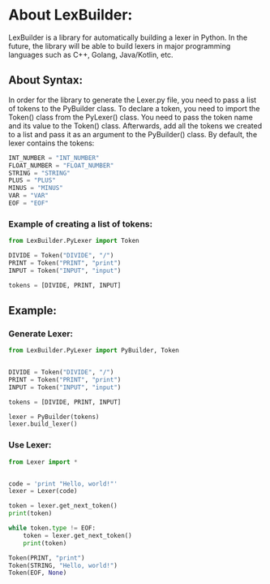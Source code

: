 # About LexBuilder:
LexBuilder is a library for automatically building a lexer in Python. In the future, the library will be able to build lexers in major programming languages such as C++, Golang, Java/Kotlin, etc.

## About Syntax:
In order for the library to generate the Lexer.py file, you need to pass a list of tokens to the PyBuilder class.
To declare a token, you need to import the Token() class from the PyLexer() class. You need to pass the token name and its value to the Token() class. Afterwards, add all the tokens we created to a list and pass it as an argument to the PyBuilder() class. By default, the lexer contains the tokens:

```python
INT_NUMBER = "INT_NUMBER"
FLOAT_NUMBER = "FLOAT_NUMBER"
STRING = "STRING"
PLUS = "PLUS"
MINUS = "MINUS"
VAR = "VAR"
EOF = "EOF"
```
### Example of creating a list of tokens:
```python
from LexBuilder.PyLexer import Token

DIVIDE = Token("DIVIDE", "/")
PRINT = Token("PRINT", "print")
INPUT = Token("INPUT", "input")

tokens = [DIVIDE, PRINT, INPUT]
```
## Example:
### Generate Lexer:
```python
from LexBuilder.PyLexer import PyBuilder, Token


DIVIDE = Token("DIVIDE", "/")
PRINT = Token("PRINT", "print")
INPUT = Token("INPUT", "input")

tokens = [DIVIDE, PRINT, INPUT]

lexer = PyBuilder(tokens)
lexer.build_lexer()
```

### Use Lexer:
```python
from Lexer import *


code = 'print "Hello, world!"'
lexer = Lexer(code)

token = lexer.get_next_token()
print(token)

while token.type != EOF:
    token = lexer.get_next_token()
    print(token)
```

```python
Token(PRINT, "print")
Token(STRING, "Hello, world!")
Token(EOF, None)
```
